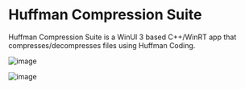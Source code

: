 # Huffman Compression Suite
Huffman Compression Suite is a WinUI 3 based C++/WinRT app that compresses/decompresses files using Huffman Coding.

![image](https://user-images.githubusercontent.com/52577016/229344038-2adcf97b-7a90-458e-b215-663e62e69471.png)

![image](https://user-images.githubusercontent.com/52577016/229344045-ff11b429-598d-4034-9071-ec119e80d623.png)

